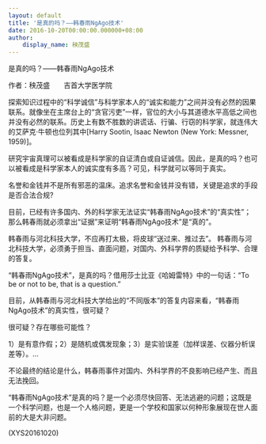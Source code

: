 ```yaml
---
layout: default
title: '是真的吗？——韩春雨NgAgo技术'
date: 2016-10-20T00:00:00.000000+08:00
author:
    display_name: 秧茂盛
---
```


是真的吗？——韩春雨NgAgo技术

作者：秧茂盛　　吉首大学医学院

探索知识过程中的“科学诚信”与科学家本人的“诚实和能力”之间并没有必然的因果联系。就像坐在主席台上的“贪官污吏”一样，官位的大小与其道德水平高低之间也并没有必然的联系。历史上有数不胜数的讲谎话、行骗、行窃的科学家，就连伟大的艾萨克·牛顿也位列其中[Harry Sootin, Isaac Newton (New York: Messner, 1959)]。

研究宇宙真理可以被看成是科学家的自证清白或自证诚信。因此，是真的吗？也可以被看成是科学家本人的诚实度有多高？可见，科学就可以等同于真实。

名誉和金钱并不是所有邪恶的温床。追求名誉和金钱并没有错，关键是追求的手段是否合法合规?

目前，已经有许多国内、外的科学家无法证实“韩春雨NgAgo技术”的“真实性”；那么韩春雨就必须拿出“证据”来证明“韩春雨NgAgo技术”是“真的”。

韩春雨与河北科技大学，不应再打太极，将皮球“送过来、推过去”。 韩春雨与河北科技大学，必须勇于担当、直面问题，对国内、外科学界的质疑给予科学、合理的答复。

“韩春雨NgAgo技术”，是真的吗？借用莎士比亚《哈姆雷特》中的一句话：“To be or not to be, that is a question.”

目前，从韩春雨与河北科技大学给出的“不同版本”的答复内容来看，“韩春雨NgAgo技术”的真实性，很可疑？

很可疑？存在哪些可能性？

1）是有意作假；2）是随机或偶发现象；3）是实验误差（加样误差、仪器分析误差等）。…

不论最终的结论是什么，韩春雨事件对国内、外科学界的不良影响已经产生、而且无法挽回。

“韩春雨NgAgo技术”是真的吗？是一个必须尽快回答、无法逃避的问题；这既是一个科学问题，也是一个人格问题，更是一个学校和国家以何种形象展现在世人面前的大是大非问题。

(XYS20161020)

